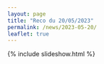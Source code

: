 ```yaml
---
layout: page
title: "Reco du 20/05/2023"
permalink: /news/2023-05-20/
leaflet: true
---
```

{% include slideshow.html %}